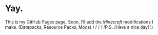 # Yay.

This is my GitHub Pages page.
Soon, I'll add the *Minecraft* modifications I make. (Datapacks, Resource Packs, Mods)
/
/
/
/
/P.S.
/Have a nice day! :)
